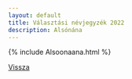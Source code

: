 ```yaml
---
layout: default
title: Választási névjegyzék 2022
description: Alsónána
---
```


{% include Alsoonaana.html %}

[Vissza](./)